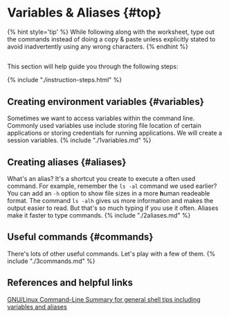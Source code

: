 # Variables & Aliases {#top}

{% hint style='tip' %}
While following along with the worksheet, type out the commands instead of doing a copy & paste unless explicitly stated to avoid inadvertently using any wrong characters.
{% endhint %}

<!-- trick markdown to give me a little space between these two sections of text -->
## 

This section will help guide you through the following steps:

{% include "./instruction-steps.html" %}


## Creating environment variables {#variables} <span class="navigate-top"><a href="#top" title="Take me to the top of page"><i class="fa fa-chevron-circle-up" aria-hidden="true"></i></a></span>
Sometimes we want to access variables within the command line. Commonly used variables use include storing file location of certain applications or storing credentials for running applications. We will create a session variables.
{% include "./1variables.md" %}

## Creating aliases {#aliases} <span class="navigate-top"><a href="#top" title="Take me to the top of page"><i class="fa fa-chevron-circle-up" aria-hidden="true"></i></a></span>
What's an alias? It's a shortcut you create to execute a often used command. For example, remember the `ls -al` command we used earlier? You can add an `-h` option to show file sizes in a more **h**uman readeable format. The command `ls -alh` gives us more information and makes the output easier to read. But that's so much typing if you use it often. Aliases make it faster to type commands.
{% include "./2aliases.md" %}

## Useful commands {#commands} <span class="navigate-top"><a href="#top" title="Take me to the top of page"><i class="fa fa-chevron-circle-up" aria-hidden="true"></i></a></span>
There's lots of other useful commands. Let's play with a few of them.
{% include "./3commands.md" %}

<!-- trick markdown to give me a little space between these two sections of text -->
## 

## References and helpful links <span class="navigate-top"><a href="#top" title="Take me to the top of page"><i class="fa fa-chevron-circle-up" aria-hidden="true"></i></a></span>
[GNU/Linux Command-Line Summary for general shell tips including variables and aliases](https://linux.die.net/Linux-CLI/general-shell-tips.html)



